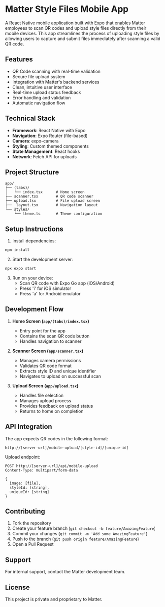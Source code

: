 # Matter Style Files Mobile App

A React Native mobile application built with Expo that enables Matter employees to scan QR codes and upload style files directly from their mobile devices. This app streamlines the process of uploading style files by allowing users to capture and submit files immediately after scanning a valid QR code.

## Features

- QR Code scanning with real-time validation
- Secure file upload system
- Integration with Matter's backend services
- Clean, intuitive user interface
- Real-time upload status feedback
- Error handling and validation
- Automatic navigation flow

## Technical Stack

- **Framework**: React Native with Expo
- **Navigation**: Expo Router (file-based)
- **Camera**: expo-camera
- **Styling**: Custom themed components
- **State Management**: React hooks
- **Network**: Fetch API for uploads

## Project Structure

```
app/
├── (tabs)/
│   └── index.tsx      # Home screen
├── scanner.tsx        # QR code scanner
├── upload.tsx         # File upload screen
├── _layout.tsx        # Navigation layout
└── styles/
    └── theme.ts       # Theme configuration
```

## Setup Instructions

1. Install dependencies:
```bash
npm install
```

2. Start the development server:
```bash
npx expo start
```

3. Run on your device:
   - Scan QR code with Expo Go app (iOS/Android)
   - Press 'i' for iOS simulator
   - Press 'a' for Android emulator

## Development Flow

1. **Home Screen (`app/(tabs)/index.tsx`)**
   - Entry point for the app
   - Contains the scan QR code button
   - Handles navigation to scanner

2. **Scanner Screen (`app/scanner.tsx`)**
   - Manages camera permissions
   - Validates QR code format
   - Extracts style ID and unique identifier
   - Navigates to upload on successful scan

3. **Upload Screen (`app/upload.tsx`)**
   - Handles file selection
   - Manages upload process
   - Provides feedback on upload status
   - Returns to home on completion

## API Integration

The app expects QR codes in the following format:
```
http://[server-url]/mobile-upload/[style-id]/[unique-id]
```

Upload endpoint:
```
POST http://[server-url]/api/mobile-upload
Content-Type: multipart/form-data

{
  image: [file],
  styleId: [string],
  uniqueId: [string]
}
```

## Contributing

1. Fork the repository
2. Create your feature branch (`git checkout -b feature/AmazingFeature`)
3. Commit your changes (`git commit -m 'Add some AmazingFeature'`)
4. Push to the branch (`git push origin feature/AmazingFeature`)
5. Open a Pull Request

## Support

For internal support, contact the Matter development team.

## License

This project is private and proprietary to Matter.
